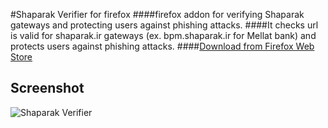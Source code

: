 #Shaparak Verifier for firefox
####firefox addon for verifying Shaparak gateways and protecting users against phishing attacks.
####It checks url is valid for shaparak.ir gateways (ex. bpm.shaparak.ir for Mellat bank) and protects users against phishing attacks.
####[Download from Firefox Web Store](https://addons.mozilla.org/shaparak-verifier)

## Screenshot
![Shaparak Verifier](https://raw.githubusercontent.com/imohamaad/Shaparak-Verifier-for-firefox/master/screenshot/all.jpg)